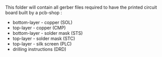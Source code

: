 This folder will contain all gerber files required to have the printed circuit board built by a pcb-shop :
 - bottom-layer - copper (SOL)
 - top-layer - copper (CMP)
 - bottom-layer - solder mask (STS)
 - top-layer - solder mask (STC)
 - top-layer - silk screen (PLC)
 - drilling instructions (DRD)
